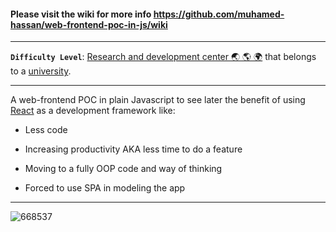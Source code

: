#### Please visit the wiki for more info https://github.com/muhamed-hassan/web-frontend-poc-in-js/wiki

***

**`Difficulty Level`**: [Research and development center 🌏 🌎 🌍](https://en.wikipedia.org/wiki/Research_and_development) that belongs to a [university](https://en.wikipedia.org/wiki/University).

***

A web-frontend POC in plain Javascript to see later the benefit of using [React](https://en.wikipedia.org/wiki/React_(JavaScript_library)) as a development framework like:

* Less code

* Increasing productivity AKA less time to do a feature

* Moving to a fully OOP code and way of thinking

* Forced to use SPA in modeling the app

***

![668537](https://github.com/muhamed-hassan/web-frontend-poc-in-js/assets/17825804/70f130c4-7df0-445f-b54c-294e02472df1)
